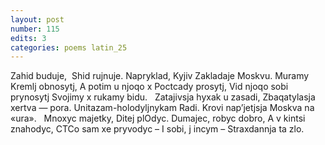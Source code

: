 ```yaml
---
layout: post
number: 115
edits: 3
categories: poems latin_25
---
```


Zahid buduje, 
Shid rujnuje.
Napryklad, Kyjiv
Zakladaje Moskvu.
Muramy Kremlj obnosytj,
A potim u njoqo x
Poctcady prosytj,
Vid njoqo sobi prynosytj
Svojimy x rukamy bidu.
 
Zatajivsja hyxak u zasadi,
Zbaqatylasja xertva — pora.
Unitazam-holodyljnykam 
Radi.
Krovi napʼjetjsja Moskva na «ura».
 
Mnoxyc majetky,
Ditej plOdyc.
Dumajec, robyc dobro, 
A v kintsi znahodyc, 
CTCo sam xe pryvodyc – 
I sobi, j incym – 
Straxdannja ta zlo. 
